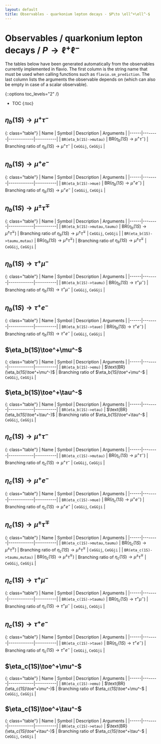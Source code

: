 ```yaml
---
layout: default
title: Observables - quarkonium lepton decays - $P\to \ell^+\ell^-$
---
```


# Observables / quarkonium lepton decays / $P\to \ell^+\ell^-$



The tables below have been generated automatically from the observables currently
implemented in flavio. The first column is the string name that must  be used
when calling functions such as `flavio.sm_prediction`. The last column lists
the arguments the observable depends on (which can also be empty in case of
a scalar observable).



{::options toc_levels="2" /}

* TOC
{:toc}

## $\eta_b(1S)\to\mu^+\tau^-$

{: class="table"}
| Name | Symbol | Description | Arguments |
|------|--------|-------------|-----------|
| `BR(eta_b(1S)->mutau)` | $\text{BR}(\eta_b(1S)\to\mu^+\tau^-)$ | Branching ratio of $\eta_b(1S)\to\mu^+\tau^-$ | `CeGGij`, `CeGGji` |


## $\eta_b(1S)\to\mu^+e^-$

{: class="table"}
| Name | Symbol | Description | Arguments |
|------|--------|-------------|-----------|
| `BR(eta_b(1S)->mue)` | $\text{BR}(\eta_b(1S)\to\mu^+e^-)$ | Branching ratio of $\eta_b(1S)\to\mu^+e^-$ | `CeGGij`, `CeGGji` |


## $\eta_b(1S)\to\mu^\pm\tau^\mp$

{: class="table"}
| Name | Symbol | Description | Arguments |
|------|--------|-------------|-----------|
| `BR(eta_b(1S)->mutau,taumu)` | $\text{BR}(\eta_b(1S)\to\mu^\pm\tau^\mp)$ | Branching ratio of $\eta_b(1S)\to\mu^\pm\tau^\mp$ | `CeGGij`, `CeGGji` |
| `BR(eta_b(1S)->taumu,mutau)` | $\text{BR}(\eta_b(1S)\to\mu^\pm\tau^\mp)$ | Branching ratio of $\eta_b(1S)\to\mu^\pm\tau^\mp$ | `CeGGij`, `CeGGji` |


## $\eta_b(1S)\to\tau^+\mu^-$

{: class="table"}
| Name | Symbol | Description | Arguments |
|------|--------|-------------|-----------|
| `BR(eta_b(1S)->taumu)` | $\text{BR}(\eta_b(1S)\to\tau^+\mu^-)$ | Branching ratio of $\eta_b(1S)\to\tau^+\mu^-$ | `CeGGij`, `CeGGji` |


## $\eta_b(1S)\to\tau^+e^-$

{: class="table"}
| Name | Symbol | Description | Arguments |
|------|--------|-------------|-----------|
| `BR(eta_b(1S)->taue)` | $\text{BR}(\eta_b(1S)\to\tau^+e^-)$ | Branching ratio of $\eta_b(1S)\to\tau^+e^-$ | `CeGGij`, `CeGGji` |


## $\eta_b(1S)\toe^+\mu^-$

{: class="table"}
| Name | Symbol | Description | Arguments |
|------|--------|-------------|-----------|
| `BR(eta_b(1S)->emu)` | $\text{BR}(\eta_b(1S)\toe^+\mu^-)$ | Branching ratio of $\eta_b(1S)\toe^+\mu^-$ | `CeGGij`, `CeGGji` |


## $\eta_b(1S)\toe^+\tau^-$

{: class="table"}
| Name | Symbol | Description | Arguments |
|------|--------|-------------|-----------|
| `BR(eta_b(1S)->etau)` | $\text{BR}(\eta_b(1S)\toe^+\tau^-)$ | Branching ratio of $\eta_b(1S)\toe^+\tau^-$ | `CeGGij`, `CeGGji` |


## $\eta_c(1S)\to\mu^+\tau^-$

{: class="table"}
| Name | Symbol | Description | Arguments |
|------|--------|-------------|-----------|
| `BR(eta_c(1S)->mutau)` | $\text{BR}(\eta_c(1S)\to\mu^+\tau^-)$ | Branching ratio of $\eta_c(1S)\to\mu^+\tau^-$ | `CeGGij`, `CeGGji` |


## $\eta_c(1S)\to\mu^+e^-$

{: class="table"}
| Name | Symbol | Description | Arguments |
|------|--------|-------------|-----------|
| `BR(eta_c(1S)->mue)` | $\text{BR}(\eta_c(1S)\to\mu^+e^-)$ | Branching ratio of $\eta_c(1S)\to\mu^+e^-$ | `CeGGij`, `CeGGji` |


## $\eta_c(1S)\to\mu^\pm\tau^\mp$

{: class="table"}
| Name | Symbol | Description | Arguments |
|------|--------|-------------|-----------|
| `BR(eta_c(1S)->mutau,taumu)` | $\text{BR}(\eta_c(1S)\to\mu^\pm\tau^\mp)$ | Branching ratio of $\eta_c(1S)\to\mu^\pm\tau^\mp$ | `CeGGij`, `CeGGji` |
| `BR(eta_c(1S)->taumu,mutau)` | $\text{BR}(\eta_c(1S)\to\mu^\pm\tau^\mp)$ | Branching ratio of $\eta_c(1S)\to\mu^\pm\tau^\mp$ | `CeGGij`, `CeGGji` |


## $\eta_c(1S)\to\tau^+\mu^-$

{: class="table"}
| Name | Symbol | Description | Arguments |
|------|--------|-------------|-----------|
| `BR(eta_c(1S)->taumu)` | $\text{BR}(\eta_c(1S)\to\tau^+\mu^-)$ | Branching ratio of $\eta_c(1S)\to\tau^+\mu^-$ | `CeGGij`, `CeGGji` |


## $\eta_c(1S)\to\tau^+e^-$

{: class="table"}
| Name | Symbol | Description | Arguments |
|------|--------|-------------|-----------|
| `BR(eta_c(1S)->taue)` | $\text{BR}(\eta_c(1S)\to\tau^+e^-)$ | Branching ratio of $\eta_c(1S)\to\tau^+e^-$ | `CeGGij`, `CeGGji` |


## $\eta_c(1S)\toe^+\mu^-$

{: class="table"}
| Name | Symbol | Description | Arguments |
|------|--------|-------------|-----------|
| `BR(eta_c(1S)->emu)` | $\text{BR}(\eta_c(1S)\toe^+\mu^-)$ | Branching ratio of $\eta_c(1S)\toe^+\mu^-$ | `CeGGij`, `CeGGji` |


## $\eta_c(1S)\toe^+\tau^-$

{: class="table"}
| Name | Symbol | Description | Arguments |
|------|--------|-------------|-----------|
| `BR(eta_c(1S)->etau)` | $\text{BR}(\eta_c(1S)\toe^+\tau^-)$ | Branching ratio of $\eta_c(1S)\toe^+\tau^-$ | `CeGGij`, `CeGGji` |


